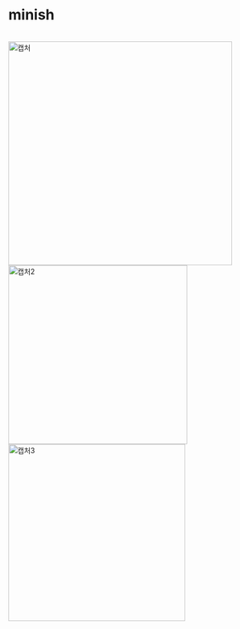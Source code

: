 # minish
<br>
<img width="444" alt="캡처" src="https://user-images.githubusercontent.com/63899204/148128903-7d35d8fd-861d-430e-8fe5-b84f8bd891a3.PNG">
<br>
<img width="355" alt="캡처2" src="https://user-images.githubusercontent.com/63899204/148129442-82eab71a-5c60-4309-ad1c-2fd01b9fbfb0.PNG">
<br>
<img width="351" alt="캡처3" src="https://user-images.githubusercontent.com/63899204/148129458-55eee60f-0915-4a9c-99b5-1506082b0851.PNG">
